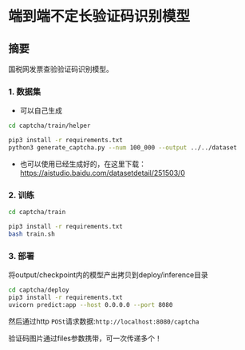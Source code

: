 # 端到端不定长验证码识别模型

## 摘要

国税网发票查验验证码识别模型。

### 1. 数据集

- 可以自己生成

```bash
cd captcha/train/helper

pip3 install -r requirements.txt
python3 generate_captcha.py --num 100_000 --output ../../dataset
```

- 也可以使用已经生成好的，在这里下载：https://aistudio.baidu.com/datasetdetail/251503/0

### 2. 训练

```bash
cd captcha/train

pip3 install -r requirements.txt
bash train.sh
```

### 3. 部署

将output/checkpoint内的模型产出拷贝到deploy/inference目录

```bash
cd captcha/deploy
pip3 install -r requirements.txt
uvicorn predict:app --host 0.0.0.0 --port 8080
```

然后通过http `POSt`请求数据:`http://localhost:8080/captcha`

验证码图片通过files参数携带，可一次传递多个！
